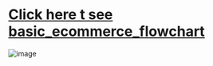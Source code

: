 # [Click here t see basic_ecommerce_flowchart](https://app.creately.com/d/XUa2o0KDmjs/edit/s/XnJcM7GS8lR)
![image](https://user-images.githubusercontent.com/48853024/219476150-e5126e97-c9a6-40a8-a6ef-ad018a6cde9c.png)
